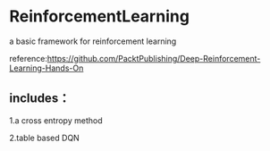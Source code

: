 # ReinforcementLearning
a basic framework for reinforcement learning

reference:https://github.com/PacktPublishing/Deep-Reinforcement-Learning-Hands-On

## includes：

1.a cross entropy method

2.table based DQN
